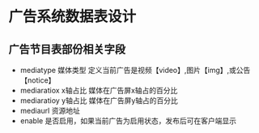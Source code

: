 # 广告系统数据表设计

## 广告节目表部份相关字段
- mediatype 媒体类型 定义当前广告是视频【video】,图片【img】,或公告【notice】
- mediaratiox x轴占比 媒体在广告屏x轴占的百分比
- mediaratioy y轴占比 媒体在广告屏y轴占的百分比
- mediaurl 资源地址
- enable 是否启用，如果当前广告为启用状态，发布后可在客户端显示